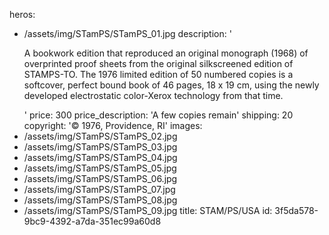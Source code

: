 heros:
  - /assets/img/STamPS/STamPS_01.jpg
description: '<p>A bookwork edition that reproduced an original monograph (1968) of overprinted proof sheets from the original silkscreened edition of STAMPS-TO. The 1976 limited edition of 50 numbered copies is a softcover, perfect bound book of 46 pages, 18 x 19 cm, using the newly developed electrostatic color-Xerox technology from that time.<br></p>'
price: 300
price_description: 'A few copies remain'
shipping: 20
copyright: '© 1976, Providence, RI'
images:
  - /assets/img/STamPS/STamPS_02.jpg
  - /assets/img/STamPS/STamPS_03.jpg
  - /assets/img/STamPS/STamPS_04.jpg
  - /assets/img/STamPS/STamPS_05.jpg
  - /assets/img/STamPS/STamPS_06.jpg
  - /assets/img/STamPS/STamPS_07.jpg
  - /assets/img/STamPS/STamPS_08.jpg
  - /assets/img/STamPS/STamPS_09.jpg
title: STAM/PS/USA
id: 3f5da578-9bc9-4392-a7da-351ec99a60d8
